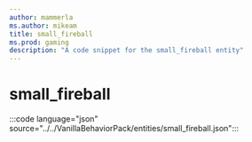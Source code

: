 ```yaml
---
author: mammerla
ms.author: mikeam
title: small_fireball
ms.prod: gaming
description: "A code snippet for the small_fireball entity"
---
```


# small_fireball

:::code language="json" source="../../VanillaBehaviorPack/entities/small_fireball.json":::